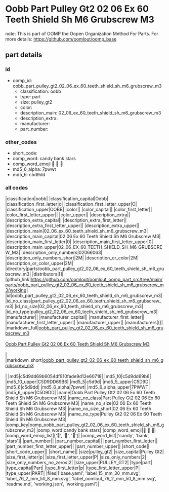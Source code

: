 # Oobb Part Pulley Gt2 02 06 Ex 60 Teeth Shield Sh M6 Grubscrew M3  

note: This is part of OOMP the Oopen Organization Method For Parts. For more details: https://github.com/oomlout/oomp_base

##  part details





### id
* oomp_id: oobb_part_pulley_gt2_02_06_ex_60_teeth_shield_sh_m6_grubscrew_m3
  * classification: oobb
  * type: part
  * size: pulley_gt2
  * color: 
  * description_main: 02_06_ex_60_teeth_shield_sh_m6_grubscrew_m3
  * description_extra: 
  * manufacturer: 
  * part_number: 

### other_codes
* short_code: 
* oomp_word: candy bank stars
* oomp_word_emoji :candy: :bank: :stars:
* md5_6_alpha: 7pwwt
* md5_6: c5d9dd

### all codes 
|classification|oobb|
|classification_capital|Oobb|
|classification_first_letter|o|
|classification_first_letter_upper|O|
|classification_upper|OOBB|
|color||
|color_capital||
|color_first_letter||
|color_first_letter_upper||
|color_upper||
|description_extra||
|description_extra_capital||
|description_extra_first_letter||
|description_extra_first_letter_upper||
|description_extra_upper||
|description_main|02_06_ex_60_teeth_shield_sh_m6_grubscrew_m3|
|description_main_capital|02 06 Ex 60 Teeth Shield Sh M6 Grubscrew M3|
|description_main_first_letter|0|
|description_main_first_letter_upper|0|
|description_main_upper|02_06_EX_60_TEETH_SHIELD_SH_M6_GRUBSCREW_M3|
|description_only_numbers|02066063|
|description_only_numbers_short|2M|
|description_or_color|2M|
|description_or_color_upper|2M|
|directory|parts/oobb_part_pulley_gt2_02_06_ex_60_teeth_shield_sh_m6_grubscrew_m3|
|distributors|[]|
|github_link|https://github.com/oomlout/oomlout_oomp_part_src/tree/main/parts/oobb_part_pulley_gt2_02_06_ex_60_teeth_shield_sh_m6_grubscrew_m3/working|
|id|oobb_part_pulley_gt2_02_06_ex_60_teeth_shield_sh_m6_grubscrew_m3|
|id_no_class|part_pulley_gt2_02_06_ex_60_teeth_shield_sh_m6_grubscrew_m3|
|id_no_size|02_06_ex_60_teeth_shield_sh_m6_grubscrew_m3|
|id_no_type|pulley_gt2_02_06_ex_60_teeth_shield_sh_m6_grubscrew_m3|
|manufacturer||
|manufacturer_capital||
|manufacturer_first_letter||
|manufacturer_first_letter_upper||
|manufacturer_upper||
|manufacturers|[]|
|markdown_full|[oobb_part_pulley_gt2_02_06_ex_60_teeth_shield_sh_m6_grubscrew_m3](https://github.com/oomlout/oomlout_oomp_part_src/tree/main/parts/oobb_part_pulley_gt2_02_06_ex_60_teeth_shield_sh_m6_grubscrew_m3/working)<br>[](https://github.com/oomlout/oomlout_oomp_part_src/tree/main/parts/oobb_part_pulley_gt2_02_06_ex_60_teeth_shield_sh_m6_grubscrew_m3/working)<br>[Oobb Part Pulley Gt2 02 06 Ex 60 Teeth Shield Sh M6 Grubscrew M3](https://github.com/oomlout/oomlout_oomp_part_src/tree/main/parts/oobb_part_pulley_gt2_02_06_ex_60_teeth_shield_sh_m6_grubscrew_m3/working)<br><br>|
|markdown_short|[oobb_part_pulley_gt2_02_06_ex_60_teeth_shield_sh_m6_grubscrew_m3](https://github.com/oomlout/oomlout_oomp_part_src/tree/main/parts/oobb_part_pulley_gt2_02_06_ex_60_teeth_shield_sh_m6_grubscrew_m3/working)<br><br>|
|md5|c5d9dd69b6054df910fade9d12e60718|
|md5_10|c5d9dd69b6|
|md5_10_upper|C5D9DD69B6|
|md5_5|c5d9d|
|md5_5_upper|C5D9D|
|md5_6|c5d9dd|
|md5_6_alpha|7pwwt|
|md5_6_alpha_upper|7PWWT|
|md5_6_upper|C5D9DD|
|name|Oobb Part Pulley Gt2 02 06 Ex 60 Teeth Shield Sh M6 Grubscrew M3|
|name_no_class|Part Pulley Gt2 02 06 Ex 60 Teeth Shield Sh M6 Grubscrew M3|
|name_no_size|02 06 Ex 60 Teeth Shield Sh M6 Grubscrew M3|
|name_no_size_short|02 06 Ex 60 Teeth Shield Sh M6 Grubscrew M3|
|name_no_type|Pulley Gt2 02 06 Ex 60 Teeth Shield Sh M6 Grubscrew M3|
|oomp_key|oomp_oobb_part_pulley_gt2_02_06_ex_60_teeth_shield_sh_m6_grubscrew_m3|
|oomp_word|candy bank stars|
|oomp_word_emoji|:candy: :bank: :stars:|
|oomp_word_emoji_list|[':candy:', ':bank:', ':stars:']|
|oomp_word_list|['candy', 'bank', 'stars']|
|part_number||
|part_number_capital||
|part_number_first_letter||
|part_number_first_letter_upper||
|part_number_upper||
|short_code||
|short_code_upper||
|short_name||
|size|pulley_gt2|
|size_capital|Pulley Gt2|
|size_first_letter|p|
|size_first_letter_upper|P|
|size_only_numbers|2|
|size_only_numbers_no_zeros|2|
|size_upper|PULLEY_GT2|
|type|part|
|type_capital|Part|
|type_first_letter|p|
|type_first_letter_upper|P|
|type_upper|PART|
|files|['base.yaml', 'label_15_mm_30_mm.svg', 'label_76_2_mm_50_8_mm.svg', 'label_oomlout_76_2_mm_50_8_mm.svg', 'readme.md', 'working.json', 'working.yaml']|
